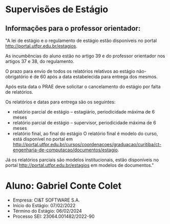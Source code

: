 # Supervisões de Estágio

## Informações para o professor orientador:

"A lei de estágio e o regulamento de estágio estão disponíveis no portal http://portal.utfpr.edu.br/estagios. 

As incumbências do aluno estão no artigo 39 e do professor orientador nos artigos 37 e 38, do regulamento.

O prazo para envio de todos os relatórios relativos ao estágio não-obrigatório é de 60 após a data estabelecida para entrega dos mesmos. 

Após esta data o PRAE deve solicitar o cancelamento do estágio por falta de relatórios.

Os relatórios e datas para entrega são os seguintes:
- relatório parcial de estágio – estagiário, periodicidade máxima de 6 meses
- relatório parcial de estágio – supervisor, periodicidade máxima de 6 meses
- relatório final, ao final do estágio
O relatório final é modelo do curso, está disponível 
no portal em http://portal.utfpr.edu.br/cursos/coordenacoes/graduacao/curitiba/ct-engenharia-de-computacao/documentos/estagio. 

Já os relatórios parciais são modelos institucionais, estão disponíveis no portal http://portal.utfpr.edu.br/estagios em modelos de documentos."

# Aluno: Gabriel Conte Colet

- Empresa: CI&T SOFTWARE S.A.
- Início do Estágio: 07/02/2022
- Término do Estágio: 06/02/2024
- Processo SEI: 23064.001482/2022-90

